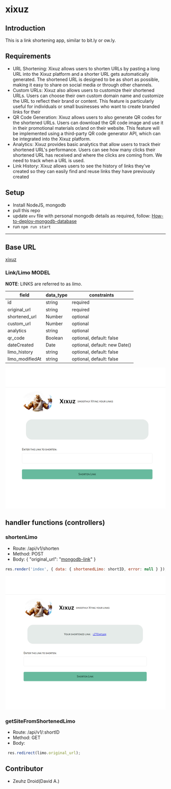 # **xixuz**

## Introduction

This is a link shortening app, similar to bit.ly or ow.ly.

## Requirements

- URL Shortening:
  Xixuz allows users to shorten URLs by pasting a long URL into the Xixuz platform and a
  shorter URL gets automatically generated. The shortened URL is designed to be as short as
  possible, making it easy to share on social media or through other channels.
- Custom URLs:
  Xixuz also allows users to customize their shortened URLs. Users can choose their own
  custom domain name and customize the URL to reflect their brand or content. This feature is
  particularly useful for individuals or small businesses who want to create branded links for their
- QR Code Generation:
  Xixuz allows users to also generate QR codes for the shortened URLs. Users can download
  the QR code image and use it in their promotional materials or/and on their website. This
  feature will be implemented using a third-party QR code generator API, which can be integrated
  into the Xixuz platform.
- Analytics:
  Xixuz provides basic analytics that allow users to track their shortened URL's performance.
  Users can see how many clicks their shortened URL has received and where the clicks are
  coming from. We need to track when a URL is used.
- Link History:
  Xixuz allows users to see the history of links they’ve created so they can easily find and reuse
  links they have previously created

## Setup

- Install NodeJS, mongodb
- pull this repo
- update `env` file with personal mongodb details as required, follow: [How-to-deploy-mongodb-database](https://www.freecodecamp.org/news/learn-mongodb-a4ce205e7739/)
- run `npm run start`

---

## Base URL

[xixuz](https://xixuz.onrender.com/)

### Link/Limo MODEL

**NOTE**: LINKS are referred to as _limo_.

| field           | data_type | constraints                   |
| --------------- | --------- | ----------------------------- |
| id              | string    | required                      |
| original_url    | string    | required                      |
| shortened_url   | Number    | optional                      |
| custom_url      | Number    | optional                      |
| analytics       | string    | optional                      |
| qr_code         | Boolean   | optional, default: false      |
| dateCreated     | Date      | optional, default: new Date() |
| limo_history    | string    | optional, default: false      |
| limo_modifiedAt | string    | optional, default: false      |

![xixuz Landing page - name request.](./public/imgs/site-image-1.png)

## handler functions (controllers)

### shortenLimo

- Route: /api/v1/shorten
- Method: POST
- Body: {
  "original_url": "[mongodb-link](https://cloud.mongodb.com/v2/)"
  }

```JavaScript
res.render('index', { data: { shortenedLimo: shortID, error: null } });
```

![xixuz return message.](./public/imgs/site-image-2.png)

### getSiteFromShortenedLimo

- Route: /api/v1/:shortID
- Method: GET
- Body:

```JavaScript
 res.redirect(limo.original_url);
```

## Contributor

- Zeuhz Droid(David A.)
